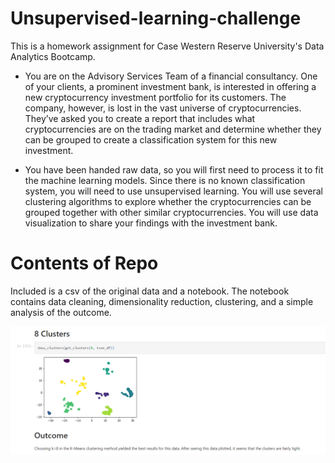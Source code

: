 # Unsupervised-learning-challenge

This is a homework assignment for Case Western Reserve University's Data Analytics Bootcamp. 

* You are on the Advisory Services Team of a financial consultancy. One of your clients, a prominent investment bank, is interested in offering a new cryptocurrency investment portfolio for its customers. The company, however, is lost in the vast universe of cryptocurrencies. They’ve asked you to create a report that includes what cryptocurrencies are on the trading market and determine whether they can be grouped to create a classification system for this new investment.


* You have been handed raw data, so you will first need to process it to fit the machine learning models. Since there is no known classification system, you will need to use unsupervised learning. You will use several clustering algorithms to explore whether the cryptocurrencies can be grouped together with other similar cryptocurrencies. You will use data visualization to share your findings with the investment bank.

# Contents of Repo

Included is a csv of the original data and a notebook. The notebook contains data cleaning, dimensionality reduction, clustering, and a simple analysis of the outcome. 

![screenshot of results](unsupervised-learning.png)
